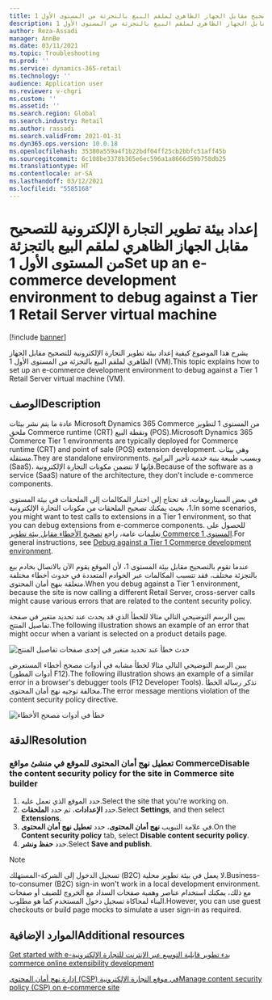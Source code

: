 ```yaml
---
title: إعداد بيئة تطوير التجارة الإلكترونية للتصحيح مقابل الجهاز الظاهري لملقم البيع بالتجزئة من المستوى الأول 1
description: يشرح هذا الموضوع كيفية إعداد بيئة تطوير التجارة الإلكترونية للتصحيح مقابل الجهاز الظاهري لملقم البيع بالتجزئة من المستوى الأول 1 (VM).
author: Reza-Assadi
manager: AnnBe
ms.date: 03/11/2021
ms.topic: Troubleshooting
ms.prod: ''
ms.service: dynamics-365-retail
ms.technology: ''
audience: Application user
ms.reviewer: v-chgri
ms.custom: ''
ms.assetid: ''
ms.search.region: Global
ms.search.industry: Retail
ms.author: rassadi
ms.search.validFrom: 2021-01-31
ms.dyn365.ops.version: 10.0.18
ms.openlocfilehash: 35380a559a4f1b22bdf04ff25cb2bbfc51aff45b
ms.sourcegitcommit: 6c108be3378b365e6ec596a1a8666d59b758db25
ms.translationtype: HT
ms.contentlocale: ar-SA
ms.lasthandoff: 03/12/2021
ms.locfileid: "5585168"
---
```

# <a name="set-up-an-e-commerce-development-environment-to-debug-against-a-tier-1-retail-server-virtual-machine"></a><span data-ttu-id="87ec9-103">إعداد بيئة تطوير التجارة الإلكترونية للتصحيح مقابل الجهاز الظاهري لملقم البيع بالتجزئة من المستوى الأول 1</span><span class="sxs-lookup"><span data-stu-id="87ec9-103">Set up an e-commerce development environment to debug against a Tier 1 Retail Server virtual machine</span></span>

[!include [banner](../../includes/banner.md)]

<span data-ttu-id="87ec9-104">يشرح هذا الموضوع كيفية إعداد بيئة تطوير التجارة الإلكترونية للتصحيح مقابل الجهاز الظاهري لملقم البيع بالتجزئة من المستوى الأول 1 (VM).</span><span class="sxs-lookup"><span data-stu-id="87ec9-104">This topic explains how to set up an e-commerce development environment to debug against a Tier 1 Retail Server virtual machine (VM).</span></span>

## <a name="description"></a><span data-ttu-id="87ec9-105">الوصف</span><span class="sxs-lookup"><span data-stu-id="87ec9-105">Description</span></span>

<span data-ttu-id="87ec9-106">عادة ما يتم نشر بيئات Microsoft Dynamics 365 Commerce من المستوى 1 لتطوير ملحق Commerce runtime (CRT) ونقطة البيع (POS).</span><span class="sxs-lookup"><span data-stu-id="87ec9-106">Microsoft Dynamics 365 Commerce Tier 1 environments are typically deployed for Commerce runtime (CRT) and point of sale (POS) extension development.</span></span> <span data-ttu-id="87ec9-107">وهي بيئات مستقلة.</span><span class="sxs-lookup"><span data-stu-id="87ec9-107">They are standalone environments.</span></span> <span data-ttu-id="87ec9-108">وبسبب طبيعة بنية خدمة تأجير البرامج (SaaS)، فإنها لا تتضمن مكونات التجارة الإلكترونية.</span><span class="sxs-lookup"><span data-stu-id="87ec9-108">Because of the software as a service (SaaS) nature of the architecture, they don't include e-commerce components.</span></span>

<span data-ttu-id="87ec9-109">في بعض السيناريوهات، قد تحتاج إلى اختبار المكالمات إلى الملحقات في بيئة المستوى 1، بحيث يمكنك تصحيح الملحقات من مكونات التجارة الإلكترونية.</span><span class="sxs-lookup"><span data-stu-id="87ec9-109">In some scenarios, you might want to test calls to extensions in a Tier 1 environment, so that you can debug extensions from e-commerce components.</span></span> <span data-ttu-id="87ec9-110">للحصول على تعليمات عامة، راجع [تصحيح الأخطاء مقابل بيئة تطوير Commerce المستوى 1](../e-commerce-extensibility/debug-tier-1.md).</span><span class="sxs-lookup"><span data-stu-id="87ec9-110">For general instructions, see [Debug against a Tier 1 Commerce development environment](../e-commerce-extensibility/debug-tier-1.md).</span></span>

<span data-ttu-id="87ec9-111">عندما تقوم بالتصحيح مقابل بيئة المستوى 1، لأن الموقع يقوم الآن بالاتصال بخادم بيع بالتجزئة مختلف، فقد تتسبب المكالمات عبر الخوادم المتعددة في حدوث أخطاء مختلفة متعلقة بنهج أمان المحتوى.</span><span class="sxs-lookup"><span data-stu-id="87ec9-111">When you debug against a Tier 1 environment, because the site is now calling a different Retail Server, cross-server calls might cause various errors that are related to the content security policy.</span></span>

<span data-ttu-id="87ec9-112">يبين الرسم التوضيحي التالي مثالا للخطأ الذي قد يحدث عند تحديد متغير في صفحة تفاصيل المنتج.</span><span class="sxs-lookup"><span data-stu-id="87ec9-112">The following illustration shows an example of an error that might occur when a variant is selected on a product details page.</span></span>

![حدث خطأ عند تحديد متغير في إحدى صفحات تفاصيل المنتج](media/unhandled-rejection-error.jpg)

<span data-ttu-id="87ec9-114">يبين الرسم التوضيحي التالي مثالا لخطأ مشابه في أدوات مصحح أخطاء المستعرض (أدوات المطور F12).</span><span class="sxs-lookup"><span data-stu-id="87ec9-114">The following illustration shows an example of a similar error in a browser's debugger tools (F12 Developer Tools).</span></span> <span data-ttu-id="87ec9-115">تذكر رسالة الخطأ مخالفة توجيه نهج أمان المحتوى.</span><span class="sxs-lookup"><span data-stu-id="87ec9-115">The error message mentions violation of the content security policy directive.</span></span>

![خطأ في أدوات مصحح الأخطاء](media/debugger-tools-error.JPG)

## <a name="resolution"></a><span data-ttu-id="87ec9-117">الدقة</span><span class="sxs-lookup"><span data-stu-id="87ec9-117">Resolution</span></span>

### <a name="disable-the-content-security-policy-for-the-site-in-commerce-site-builder"></a><span data-ttu-id="87ec9-118">تعطيل نهج أمان المحتوى للموقع في منشئ مواقع Commerce</span><span class="sxs-lookup"><span data-stu-id="87ec9-118">Disable the content security policy for the site in Commerce site builder</span></span>

1. <span data-ttu-id="87ec9-119">حدد الموقع الذي تعمل عليه.</span><span class="sxs-lookup"><span data-stu-id="87ec9-119">Select the site that you're working on.</span></span>
1. <span data-ttu-id="87ec9-120">حدد **الإعدادات**، ثم حدد **الملحقات**.</span><span class="sxs-lookup"><span data-stu-id="87ec9-120">Select **Settings**, and then select **Extensions**.</span></span>
1. <span data-ttu-id="87ec9-121">في علامة التبويب **نهج أمان المحتوى**، حدد **تعطيل نهج أمان المحتوى**.</span><span class="sxs-lookup"><span data-stu-id="87ec9-121">On the **Content security policy** tab, select **Disable content security policy**.</span></span>
1. <span data-ttu-id="87ec9-122">حدد **حفظ ونشر**.</span><span class="sxs-lookup"><span data-stu-id="87ec9-122">Select **Save and publish**.</span></span>

> [!NOTE]
> <span data-ttu-id="87ec9-123">تسجيل الدخول إلى الشركة-المستهلك (B2C) لا يعمل في بيئة تطوير محلية.</span><span class="sxs-lookup"><span data-stu-id="87ec9-123">Business-to-consumer (B2C) sign-in won't work in a local development environment.</span></span> <span data-ttu-id="87ec9-124">مع ذلك، يمكنك استخدام عناصر وهمية صفحات السداد مع الخروج للضيف أو صفحات البناء لمحاكاة تسجيل دخول المستخدم كما هو مطلوب.</span><span class="sxs-lookup"><span data-stu-id="87ec9-124">However, you can use guest checkouts or build page mocks to simulate a user sign-in as required.</span></span>

## <a name="additional-resources"></a><span data-ttu-id="87ec9-125">الموارد الإضافية</span><span class="sxs-lookup"><span data-stu-id="87ec9-125">Additional resources</span></span>

[<span data-ttu-id="87ec9-126">‏‫بدء تطوير قابلية التوسع عبر الإنترنت للتجارة الإلكترونية</span><span class="sxs-lookup"><span data-stu-id="87ec9-126">Get started with e-commerce online extensibility development</span></span>](../e-commerce-extensibility/sdk-getting-started.md)

[<span data-ttu-id="87ec9-127">إدارة نهج أمان المحتوى (CSP) في موقع التجارة الإلكترونية</span><span class="sxs-lookup"><span data-stu-id="87ec9-127">Manage content security policy (CSP) on e-commerce site</span></span>](../manage-csp.md)
